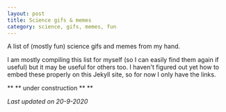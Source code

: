 ```yaml
---
layout: post
title: Science gifs & memes
category: science, gifs, memes, fun
---
```


A list of (mostly fun) science gifs and memes from my hand.

I am mostly compiling this list for myself (so I can easily find them again if useful) but it may be useful for others too. I haven't figured out yet how to embed these properly on this Jekyll site, so for now I only have the links.

** ** under construction ** ** 



*Last updated on 20-9-2020*
